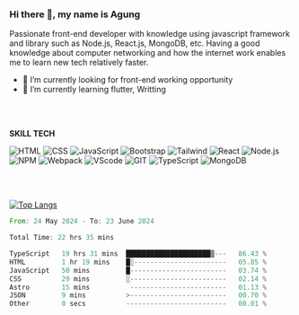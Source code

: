 ### Hi there 👋, my name is Agung
Passionate front-end developer with knowledge using javascript framework and library such as Node.js, React.js, MongoDB, etc. Having a good knowledge about computer networking and how the internet work enables me to learn new tech relatively faster.

<!--
**agungfir98/agungfir98** is a ✨ _special_ ✨ repository because its `README.md` (this file) appears on your GitHub profile.
-->

- 🔭 I’m currently looking for front-end working opportunity
- 🌱 I’m currently learning flutter, Writting
<br/>
<br/>

**SKILL TECH**

![HTML](https://img.shields.io/badge/-HTML-000000?style=flat&logo=HTML5)
![CSS](https://img.shields.io/badge/-CSS-000000?style=flat&logo=CSS3)
![JavaScript](https://img.shields.io/badge/-JavaScript-000000?style=flat&logo=javascript)
![Bootstrap](https://img.shields.io/badge/-Bootstrap-000000?style=flat&logo=Bootstrap)
![Tailwind](https://img.shields.io/badge/-Tailwind_CSS-000000?style=flat&logo=Tailwind-css)
![React](https://img.shields.io/badge/-React-000000?style=flat&logo=React)
![Node.js](https://img.shields.io/badge/-Node.js-000000?style=flat&logo=Node.js)
![NPM](https://img.shields.io/badge/-NPM-000000?style=flat&logo=NPM)
![Webpack](https://img.shields.io/badge/-Webpack-000000?style=flat&logo=Webpack)
![VScode](https://img.shields.io/badge/-VS_Code-000000?style=flat&logo=visual-studio-code)
![GIT](https://img.shields.io/badge/-Git-000000?style=flat&logo=Git)
![TypeScript](https://img.shields.io/badge/-TypeScript-000000?style=flat&logo=typescript)
![MongoDB](https://img.shields.io/badge/-MongoDB-000000?style=flat&logo=mongodb)

<br/>
<br/>



[![Top Langs](https://github-readme-stats.vercel.app/api/top-langs/?username=agungfir98&langs_count=5)](https://github.com/anuraghazra/github-readme-stats)

<!--START_SECTION:waka-->

```rust
From: 24 May 2024 - To: 23 June 2024

Total Time: 22 hrs 35 mins

TypeScript   19 hrs 31 mins  █████████████████████▒---   86.43 %
HTML         1 hr 19 mins    █░-----------------------   05.85 %
JavaScript   50 mins         █------------------------   03.74 %
CSS          29 mins         ░------------------------   02.14 %
Astro        15 mins          ------------------------   01.13 %
JSON         9 mins          >------------------------   00.70 %
Other        0 secs          -------------------------   00.01 %
```

<!--END_SECTION:waka-->